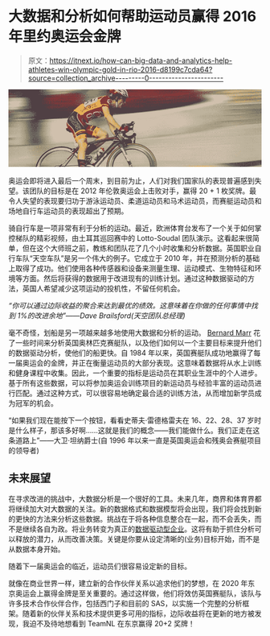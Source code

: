 # 大数据和分析如何帮助运动员赢得 2016 年里约奥运会金牌

> 原文：<https://itnext.io/how-can-big-data-and-analytics-help-athletes-win-olympic-gold-in-rio-2016-d8199c7cda64?source=collection_archive---------0----------------------->

![](img/1eb2b4a9cab84c9638dec1e039e01c42.png)

奥运会即将进入最后一个周末，到目前为止，人们对我们国家队的表现普遍感到失望。该团队的目标是在 2012 年伦敦奥运会上击败对手，赢得 20 + 1 枚奖牌。最令人失望的表现要归功于游泳运动员、柔道运动员和马术运动员，而赛艇运动员和场地自行车运动员的表现超出了预期。

骑自行车是一项非常有利于分析的运动。最近，欧洲体育台发布了一个关于如何掌控梯队的精彩视频，由土耳其巡回赛中的 Lotto-Soudal 团队演示。这看起来很简单，但在这个大师班之前，教练和团队花了几个小时收集和分析数据。英国职业自行车队“天空车队”是另一个伟大的例子。它成立于 2010 年，并在预测分析的基础上取得了成功。他们使用各种传感器和设备来测量生理、运动模式、生物特征和环境等方面。然后将获得的数据用于改进现有的训练计划。通过这种数据驱动的方法，英国人希望减少这项运动的投机性，不留任何机会。

*“你可以通过边际收益的聚合来达到最优的绩效。这意味着在你做的任何事情中找到 1%的改进余地”——Dave Brailsford(天空团队总经理)*

毫不奇怪，划船是另一项越来越多地使用大数据和分析的运动。 [Bernard Marr](http://www.forbes.com/sites/bernardmarr/2016/08/09/how-big-data-and-analytics-help-athletes-win-olympic-gold-in-rio-2016/#4ffb59844205) 花了一些时间来分析英国奥林匹克赛艇队，以及他们如何以一个主要目标来提升他们的数据驱动分析，使他们的船更快。自 1984 年以来，英国赛艇队成功地赢得了每一届奥运会的金牌，并正在衡量运动员的大部分表现。这意味着数据将从水上训练和健身课程中收集。因此，一个重要的指标是运动员在其职业生涯中的个人进步。基于所有这些数据，可以将参加奥运会训练项目的新运动员与经验丰富的运动员进行匹配。通过这种方式，可以很容易地确定最合适的训练方法，从而增加新学员成为冠军的机会。

“如果我们现在能按下一个按钮，看看史蒂夫·雷德格雷夫在 16、22、28、37 岁时是什么样子，那该多好啊……这就是我们的概念——我们能做什么。我们正走在这条道路上”——大卫·坦纳爵士(自 1996 年以来一直是英国奥运会和残奥会赛艇项目的领导者)

## **未来展望**

在寻求改进的挑战中，大数据分析是一个很好的工具。未来几年，商界和体育界都将继续加大对大数据的关注。新的数据格式和数据模型将会出现，我们将会找到新的更快的方法来分析这些数据。挑战在于将各种信息整合在一起，而不会丢失，而不是继续各自为政。将业务转变为真正的[数据驱动型企业](https://www.linkit.nl/knowledge-base/117/How_to_transform_your_company_into_a_data_science_driven_enterprise)。这将有助于抓住分析可以释放的潜力，从而改善决策。关键是你要从设定清晰的(业务)目标开始，而不是从数据本身开始。

随着下一届奥运会的临近，运动员们很容易设定新的目标。

就像在商业世界一样，建立新的合作伙伴关系以追求他们的梦想，在 2020 年东京奥运会上赢得金牌是至关重要的。通过这样做，他们将效仿英国赛艇队，该队与许多技术合作伙伴合作，包括西门子和目前的 SAS，以实施一个完整的分析框架。随着新的伙伴关系和技术提供更多可用的指标，边际收益将在更新的地方被发现，我迫不及待地想看到 TeamNL 在东京赢得 20+2 奖牌！
